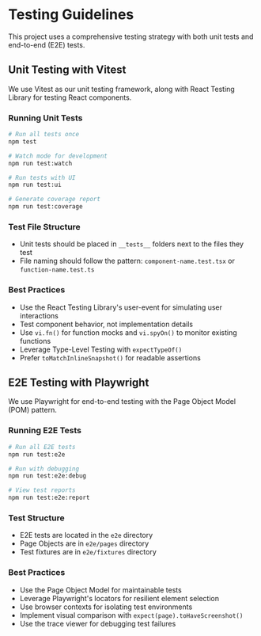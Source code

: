 # Testing Guidelines

This project uses a comprehensive testing strategy with both unit tests and end-to-end (E2E) tests.

## Unit Testing with Vitest

We use Vitest as our unit testing framework, along with React Testing Library for testing React components.

### Running Unit Tests

```bash
# Run all tests once
npm test

# Watch mode for development
npm run test:watch

# Run tests with UI
npm run test:ui

# Generate coverage report
npm run test:coverage
```

### Test File Structure

- Unit tests should be placed in `__tests__` folders next to the files they test
- File naming should follow the pattern: `component-name.test.tsx` or `function-name.test.ts`

### Best Practices

- Use the React Testing Library's user-event for simulating user interactions
- Test component behavior, not implementation details
- Use `vi.fn()` for function mocks and `vi.spyOn()` to monitor existing functions
- Leverage Type-Level Testing with `expectTypeOf()`
- Prefer `toMatchInlineSnapshot()` for readable assertions

## E2E Testing with Playwright

We use Playwright for end-to-end testing with the Page Object Model (POM) pattern.

### Running E2E Tests

```bash
# Run all E2E tests
npm run test:e2e

# Run with debugging
npm run test:e2e:debug

# View test reports
npm run test:e2e:report
```

### Test Structure

- E2E tests are located in the `e2e` directory
- Page Objects are in `e2e/pages` directory
- Test fixtures are in `e2e/fixtures` directory

### Best Practices

- Use the Page Object Model for maintainable tests
- Leverage Playwright's locators for resilient element selection
- Use browser contexts for isolating test environments
- Implement visual comparison with `expect(page).toHaveScreenshot()`
- Use the trace viewer for debugging test failures
